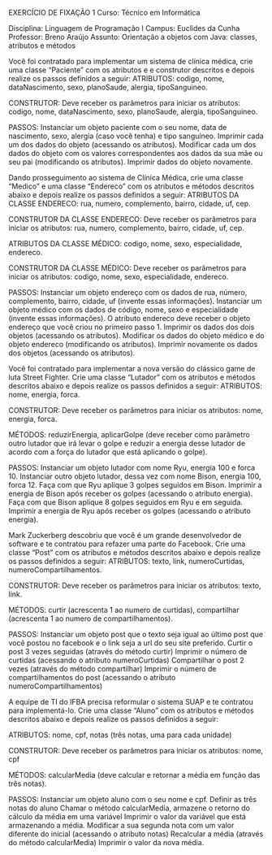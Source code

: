 EXERCÍCIO DE FIXAÇÃO 1
Curso:
Técnico em Informática


Disciplina:
Linguagem de Programação I
Campus:
Euclides da Cunha
Professor:
Breno Araújo
Assunto:
Orientação a objetos com Java: classes, atributos e métodos 


Você foi contratado para implementar um sistema de clínica médica, crie uma classe “Paciente” com os atributos e e construtor descritos e depois realize os passos definidos a seguir:
ATRIBUTOS: 
codigo, nome, dataNascimento, sexo, planoSaude, alergia, tipoSanguineo.

CONSTRUTOR: 
Deve receber os parâmetros para iniciar os atributos: codigo, nome, dataNascimento, sexo, planoSaude, alergia, tipoSanguineo.

PASSOS: 
Instanciar um objeto paciente com o seu nome, data de nascimento, sexo, alergia (caso você tenha) e tipo sanguíneo. 
Imprimir cada um dos dados do objeto (acessando os atributos). 
Modificar cada um dos dados do objeto com os valores correspondentes aos dados da sua mãe ou seu pai (modificando os atributos). 
Imprimir dados do objeto novamente.

Dando prosseguimento ao sistema de Clínica Médica, crie uma classe “Medico” e uma classe “Endereco” com os atributos e métodos descritos abaixo e depois realize os passos definidos a seguir:
ATRIBUTOS DA CLASSE ENDERECO: 
rua, numero, complemento, bairro, cidade, uf, cep.

CONSTRUTOR DA CLASSE ENDERECO: 
Deve receber os parâmetros para iniciar os atributos: rua, numero, complemento, bairro, cidade, uf, cep.

ATRIBUTOS DA CLASSE MÉDICO: 
codigo, nome, sexo, especialidade, endereco.

CONSTRUTOR DA CLASSE MÉDICO: 
Deve receber os parâmetros para iniciar os atributos: codigo, nome, sexo, especialidade, endereco.

PASSOS: 
Instanciar um objeto endereço com os dados de rua, número, complemento, bairro, cidade, uf (invente essas informações). 
Instanciar um objeto médico com os dados de código, nome, sexo e especialidade (invente essas informações). O atributo endereco deve receber o objeto endereço que você criou no primeiro passo 1. 
Imprimir os dados dos dois objetos (acessando os atributos).
Modificar os dados do objeto médico e do objeto endereco (modificando os atributos).
Imprimir novamente os dados dos objetos (acessando os atributos).

Você foi contratado para implementar a nova versão do clássico game de luta Street Fighter. Crie uma classe “Lutador” com os atributos e métodos descritos abaixo e depois realize os passos definidos a seguir:
ATRIBUTOS: 
nome, energia, forca.

CONSTRUTOR: 
Deve receber os parâmetros para iniciar os atributos: nome, energia, forca.

MÉTODOS: 
reduzirEnergia, aplicarGolpe (deve receber como parâmetro outro lutador que irá levar o golpe e reduzir a energia desse lutador de acordo com a força do lutador que está aplicando o golpe).

PASSOS: 
Instanciar um objeto lutador com nome Ryu, energia 100 e forca 10. 
Instanciar outro objeto lutador, dessa vez com nome Bison, energia 100, forca 12. 
Faça com que Ryu aplique 3 golpes seguidos em Bison.
Imprimir a energia de Bison após receber os golpes (acessando o atributo energia). 
Faça com que Bison aplique 8 golpes seguidos em Ryu e em seguida.
Imprimir a energia de Ryu após receber os golpes (acessando o atributo energia).

Mark Zuckerberg descobriu que você é um grande desenvolvedor de software e te contratou para refazer uma parte do Facebook. Crie uma classe “Post” com os atributos e métodos descritos abaixo e depois realize os passos definidos a seguir:
ATRIBUTOS: 
texto, link, numeroCurtidas, numeroCompartilhamentos.

CONSTRUTOR: 
Deve receber os parâmetros para iniciar os atributos: texto, link.

MÉTODOS: 
curtir (acrescenta 1 ao numero de curtidas), compartilhar (acrescenta 1 ao numero de compartilhamentos).

PASSOS: 
Instanciar um objeto post que o texto seja igual ao último post que você postou no facebook e o link seja a url do seu site preferido. 
Curtir o post 3 vezes seguidas (através do método curtir) 
Imprimir o número de curtidas (acessando o atributo numeroCurtidas)
Compartilhar o post 2 vezes (através do método compartilhar) 
Imprimir o número de compartilhamentos do post (acessando o atributo numeroCompartilhamentos)

A equipe de TI do IFBA precisa reformular o sistema SUAP e te contratou para implementá-lo. Crie uma classe “Aluno” com os atributos e métodos descritos abaixo e depois realize os passos definidos a seguir:

ATRIBUTOS: 
nome, cpf, notas (três notas, uma para cada unidade)

CONSTRUTOR: 
Deve receber os parâmetros para iniciar os atributos: nome, cpf

MÉTODOS: 
calcularMedia (deve calcular e retornar a média em função das três notas).

PASSOS: 
Instanciar um objeto aluno com o seu nome e cpf. 
Definir as três notas do aluno
Chamar o método calcularMedia, armazene o retorno do cálculo da média em uma variável
Imprimir o valor da variável que está armazenando a média. 
Modificar a sua segunda nota com um valor diferente do inicial (acessando o atributo notas) 
Recalcular a média (através do método calcularMedia) 
Imprimir o valor da nova média.
